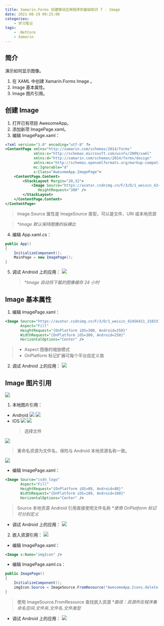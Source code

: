 ```yaml
---
title: Xamarin.Forms 创建移动应用程序的基础知识 7 - Image
date: 2021-08-19 09:25:00
categories:
	- 学习笔记
tags: 
	- .NetCore
	- Xamarin
---
```


## 简介

演示如何显示图像。

1.  在 XAML 中创建 Xamarin.Forms Image 。
2.  Image 基本属性。
3.  Image 图片引用。

<!-- more -->

## 创建 Image

1.  打开已有项目 AwesomeApp。
2.  添加新项 ImagePage.xaml。
3.  编辑 ImagePage.xaml：

```xml
<?xml version="1.0" encoding="utf-8" ?>
<ContentPage xmlns="http://xamarin.com/schemas/2014/forms"
             xmlns:x="http://schemas.microsoft.com/winfx/2009/xaml"
             xmlns:d="http://xamarin.com/schemas/2014/forms/design"
             xmlns:mc="http://schemas.openxmlformats.org/markup-compatibility/2006"
             mc:Ignorable="d"
             x:Class="AwesomeApp.ImagePage">
	<ContentPage.Content>
		<StackLayout Margin="20,32">
			<Image Source="https://avatar.csdnimg.cn/F/3/D/1_weixin_42456421_1583375444.jpg"
               HeightRequest="300" />
		</StackLayout>
	</ContentPage.Content>
</ContentPage>
```

> Image.Source 属性是 ImageSource 类型，可以是文件、URI 或本地资源

> \*_Image 默认保持图像的纵横比_

4.  编辑 App.xaml.cs：

```csharp
public App()
{
	InitializeComponent();
	MainPage = new ImagePage();
}
```

5.  调试 Android 上的应用：
    ![](https://img-blog.csdnimg.cn/20200306144958616.png?x-oss-process=image/watermark,type_ZmFuZ3poZW5naGVpdGk,shadow_10,text_aHR0cHM6Ly9ibG9nLmNzZG4ubmV0L3dlaXhpbl80MjQ1NjQyMQ==,size_16,color_FFFFFF,t_70)
    > \*_Image 自动将下载的图像缓存 24 小时_

## Image 基本属性

1.  编辑 ImagePage.xaml：

```xml
<Image Source="https://avatar.csdnimg.cn/F/3/D/1_weixin_42456421_1583375444.jpg"
       Aspect="Fill"
       HeightRequest="{OnPlatform iOS=300, Android=250}"
       WidthRequest="{OnPlatform iOS=300, Android=250}"
       HorizontalOptions="Center" />
```

> - Aspect 图像的缩放模式
> - OnPlatform 标记扩展可每个平台自定义值

2.  调试 Android 上的应用：
    ![](https://img-blog.csdnimg.cn/20200306151617294.png?x-oss-process=image/watermark,type_ZmFuZ3poZW5naGVpdGk,shadow_10,text_aHR0cHM6Ly9ibG9nLmNzZG4ubmV0L3dlaXhpbl80MjQ1NjQyMQ==,size_16,color_FFFFFF,t_70)

## Image 图片引用

![](https://imgconvert.csdnimg.cn/aHR0cHM6Ly9jc2RuaW1nLmNuL2Nkbi9jb250ZW50LXRvb2xiYXIvY3Nkbi1sb2dvXy5wbmc?x-oss-process=image/format,png)

1.  本地图片引用：

- Android
  ![](https://img-blog.csdnimg.cn/2020030615274837.png)
  ![](https://img-blog.csdnimg.cn/20200306155233812.png)
- IOS
  ![](https://img-blog.csdnimg.cn/20200306152825162.png)
  ![](https://img-blog.csdnimg.cn/20200306152949849.png?x-oss-process=image/watermark,type_ZmFuZ3poZW5naGVpdGk,shadow_10,text_aHR0cHM6Ly9ibG9nLmNzZG4ubmV0L3dlaXhpbl80MjQ1NjQyMQ==,size_16,color_FFFFFF,t_70)
  > 选择文件

![](https://img-blog.csdnimg.cn/20200306153057589.png)

> 重命名资源为文件名，保险与 Android 本地资源名称一致。

![](https://img-blog.csdnimg.cn/20200306155621329.png)

- 编辑 ImagePage.xaml：

```xml
<Image Source="csdn_logo"
       Aspect="Fill"
       HeightRequest="{OnPlatform iOS=88, Android=88}"
       WidthRequest="{OnPlatform iOS=180, Android=180}"
       HorizontalOptions="Center" />
```

> Source 本地资源 Android 引用直接使用文件名称 \*_使用 OnPlatform 标记可分别定义_

- 调试 Android 上的应用：
  ![](https://img-blog.csdnimg.cn/20200306153544175.png)

2.  嵌入资源引用：
    ![](https://img-blog.csdnimg.cn/20200306153912518.png)

- 编辑 ImagePage.xaml：

```xml
<Image x:Name="imgIcon" />
```

- 编辑 ImagePage.xaml.cs：

```csharp
public ImagePage()
{
	InitializeComponent();
	imgIcon.Source = ImageSource.FromResource("AwesomeApp.Icons.delete.png");
}
```

> 使用 ImageSource.FromResource 查找嵌入资源 \*_路径：资源所在程序集命名空间.文件夹.文件名.文件类型_

- 调试 Android 上的应用：
  ![](https://img-blog.csdnimg.cn/20200306155107769.png)
